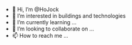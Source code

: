 - 👋 Hi, I’m @HoJock
- 👀 I’m interested in buildings and technologies
- 🌱 I’m currently learning ...
- 💞️ I’m looking to collaborate on ...
- 📫 How to reach me ...

<!---
HoJock/HoJock is a ✨ special ✨ repository because its `README.md` (this file) appears on your GitHub profile.
You can click the Preview link to take a look at your changes.
--->
